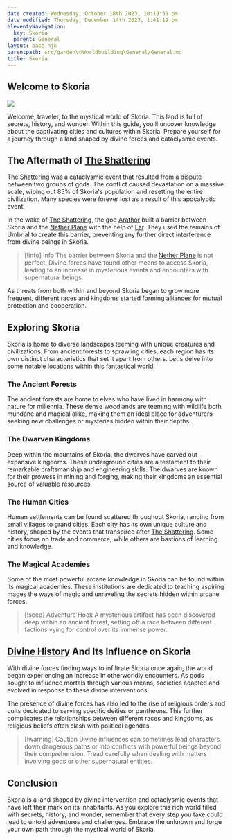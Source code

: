 ```yaml
---
date created: Wednesday, October 18th 2023, 10:19:51 pm
date modified: Thursday, December 14th 2023, 1:41:19 pm
eleventyNavigation:
  key: Skoria
  parent: General
layout: base.njk
parentpath: src/garden\🌐Worldbuilding\General/General.md
title: Skoria
---
```


## Welcome to Skoria

![](/static/Placeholder.png)

Welcome, traveler, to the mystical world of Skoria. This land is full of secrets, history, and wonder. Within this guide, you'll uncover knowledge about the captivating cities and cultures within Skoria. Prepare yourself for a journey through a land shaped by divine forces and cataclysmic events.

## The Aftermath of [The Shattering](/garden/%F0%9F%8C%90Worldbuilding%5CNether%20Plane/The%20Shattering)

[The Shattering](/garden/%F0%9F%8C%90Worldbuilding%5CNether%20Plane/The%20Shattering) was a cataclysmic event that resulted from a dispute between two groups of gods. The conflict caused devastation on a massive scale, wiping out 85% of Skoria's population and resetting the entire civilization. Many species were forever lost as a result of this apocalyptic event.

In the wake of [The Shattering](/garden/%F0%9F%8C%90Worldbuilding%5CNether%20Plane/The%20Shattering), the god [Arathor](/garden/%F0%9F%8C%90Worldbuilding%5CNether%20Plane%5CGods/Arathor) built a barrier between Skoria and the [Nether Plane](/garden/%F0%9F%8C%90Worldbuilding%5CNether%20Plane/Nether%20Plane) with the help of [Lar](/garden/%F0%9F%8C%90Worldbuilding%5CNether%20Plane%5CGods/Lar). They used the remains of Umbrial to create this barrier, preventing any further direct interference from divine beings in Skoria.

> [!info] Info
> The barrier between Skoria and the [Nether Plane](/garden/%F0%9F%8C%90Worldbuilding%5CNether%20Plane/Nether%20Plane) is not perfect. Divine forces have found other means to access Skoria, leading to an increase in mysterious events and encounters with supernatural beings.

As threats from both within and beyond Skoria began to grow more frequent, different races and kingdoms started forming alliances for mutual protection and cooperation.

## Exploring Skoria

Skoria is home to diverse landscapes teeming with unique creatures and civilizations. From ancient forests to sprawling cities, each region has its own distinct characteristics that set it apart from others. Let's delve into some notable locations within this fantastical world.

### The Ancient Forests

The ancient forests are home to elves who have lived in harmony with nature for millennia. These dense woodlands are teeming with wildlife both mundane and magical alike, making them an ideal place for adventurers seeking new challenges or mysteries hidden within their depths.

### The Dwarven Kingdoms

Deep within the mountains of Skoria, the dwarves have carved out expansive kingdoms. These underground cities are a testament to their remarkable craftsmanship and engineering skills. The dwarves are known for their prowess in mining and forging, making their kingdoms an essential source of valuable resources.

### The Human Cities

Human settlements can be found scattered throughout Skoria, ranging from small villages to grand cities. Each city has its own unique culture and history, shaped by the events that transpired after [The Shattering](/garden/%F0%9F%8C%90Worldbuilding%5CNether%20Plane/The%20Shattering). Some cities focus on trade and commerce, while others are bastions of learning and knowledge.

### The Magical Academies

Some of the most powerful arcane knowledge in Skoria can be found within its magical academies. These institutions are dedicated to teaching aspiring mages the ways of magic and unraveling the secrets hidden within arcane forces.

> [!seed] Adventure Hook
> A mysterious artifact has been discovered deep within an ancient forest, setting off a race between different factions vying for control over its immense power.

## [Divine History](/garden/%F0%9F%8C%90Worldbuilding%5CNether%20Plane/Divine%20History) And Its Influence on Skoria

With divine forces finding ways to infiltrate Skoria once again, the world began experiencing an increase in otherworldly encounters. As gods sought to influence mortals through various means, societies adapted and evolved in response to these divine interventions.

The presence of divine forces has also led to the rise of religious orders and cults dedicated to serving specific deities or pantheons. This further complicates the relationships between different races and kingdoms, as religious beliefs often clash with political agendas.

> [!warning] Caution
> Divine influences can sometimes lead characters down dangerous paths or into conflicts with powerful beings beyond their comprehension. Tread carefully when dealing with matters involving gods or other supernatural entities.

## Conclusion

Skoria is a land shaped by divine intervention and cataclysmic events that have left their mark on its inhabitants. As you explore this rich world filled with secrets, history, and wonder, remember that every step you take could lead to untold adventures and challenges. Embrace the unknown and forge your own path through the mystical world of Skoria.